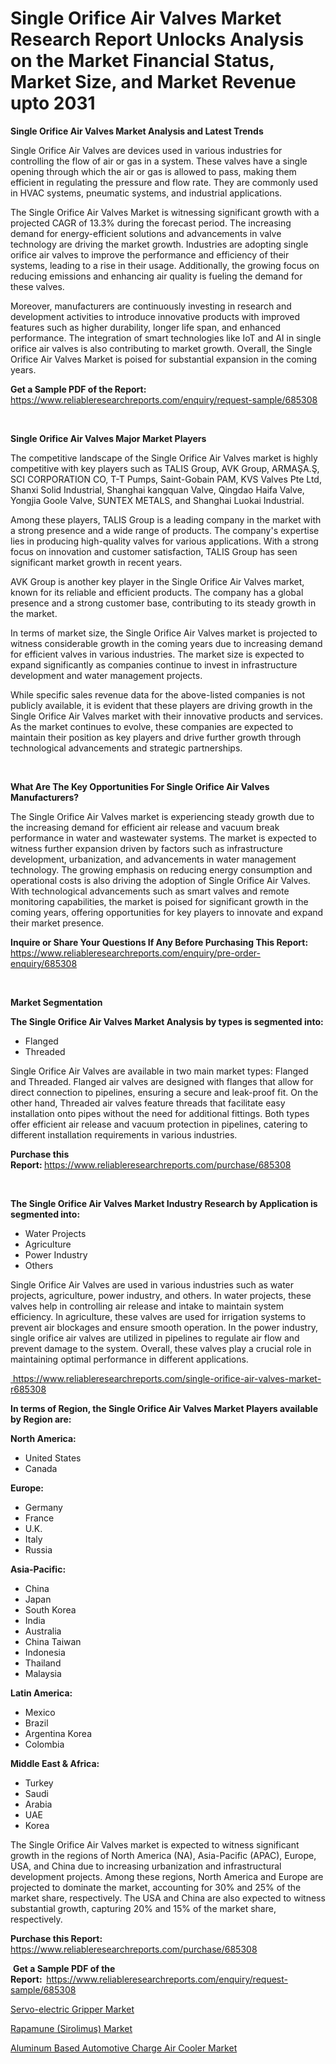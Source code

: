 <p><h1>Single Orifice Air Valves Market Research Report Unlocks Analysis on the Market Financial Status, Market Size, and Market Revenue upto 2031</h1></p><p><strong>Single Orifice Air Valves Market Analysis and Latest Trends</strong></p>
<p><p>Single Orifice Air Valves are devices used in various industries for controlling the flow of air or gas in a system. These valves have a single opening through which the air or gas is allowed to pass, making them efficient in regulating the pressure and flow rate. They are commonly used in HVAC systems, pneumatic systems, and industrial applications.</p><p>The Single Orifice Air Valves Market is witnessing significant growth with a projected CAGR of 13.3% during the forecast period. The increasing demand for energy-efficient solutions and advancements in valve technology are driving the market growth. Industries are adopting single orifice air valves to improve the performance and efficiency of their systems, leading to a rise in their usage. Additionally, the growing focus on reducing emissions and enhancing air quality is fueling the demand for these valves.</p><p>Moreover, manufacturers are continuously investing in research and development activities to introduce innovative products with improved features such as higher durability, longer life span, and enhanced performance. The integration of smart technologies like IoT and AI in single orifice air valves is also contributing to market growth. Overall, the Single Orifice Air Valves Market is poised for substantial expansion in the coming years.</p></p>
<p><strong>Get a Sample PDF of the Report:&nbsp;</strong> <a href="https://www.reliableresearchreports.com/enquiry/request-sample/685308">https://www.reliableresearchreports.com/enquiry/request-sample/685308</a></p>
<p>&nbsp;</p>
<p><strong>Single Orifice Air Valves Major Market Players</strong></p>
<p><p>The competitive landscape of the Single Orifice Air Valves market is highly competitive with key players such as TALIS Group, AVK Group, ARMAŞA.Ş, SCI CORPORATION CO, T-T Pumps, Saint-Gobain PAM, KVS Valves Pte Ltd, Shanxi Solid Industrial, Shanghai kangquan Valve, Qingdao Haifa Valve, Yongjia Goole Valve, SUNTEX METALS, and Shanghai Luokai Industrial.</p><p>Among these players, TALIS Group is a leading company in the market with a strong presence and a wide range of products. The company's expertise lies in producing high-quality valves for various applications. With a strong focus on innovation and customer satisfaction, TALIS Group has seen significant market growth in recent years.</p><p>AVK Group is another key player in the Single Orifice Air Valves market, known for its reliable and efficient products. The company has a global presence and a strong customer base, contributing to its steady growth in the market.</p><p>In terms of market size, the Single Orifice Air Valves market is projected to witness considerable growth in the coming years due to increasing demand for efficient valves in various industries. The market size is expected to expand significantly as companies continue to invest in infrastructure development and water management projects.</p><p>While specific sales revenue data for the above-listed companies is not publicly available, it is evident that these players are driving growth in the Single Orifice Air Valves market with their innovative products and services. As the market continues to evolve, these companies are expected to maintain their position as key players and drive further growth through technological advancements and strategic partnerships.</p></p>
<p>&nbsp;</p>
<p><strong>What Are The Key Opportunities For Single Orifice Air Valves Manufacturers?</strong></p>
<p><p>The Single Orifice Air Valves market is experiencing steady growth due to the increasing demand for efficient air release and vacuum break performance in water and wastewater systems. The market is expected to witness further expansion driven by factors such as infrastructure development, urbanization, and advancements in water management technology. The growing emphasis on reducing energy consumption and operational costs is also driving the adoption of Single Orifice Air Valves. With technological advancements such as smart valves and remote monitoring capabilities, the market is poised for significant growth in the coming years, offering opportunities for key players to innovate and expand their market presence.</p></p>
<p><strong>Inquire or Share Your Questions If Any Before Purchasing This Report:</strong> <a href="https://www.reliableresearchreports.com/enquiry/pre-order-enquiry/685308">https://www.reliableresearchreports.com/enquiry/pre-order-enquiry/685308</a></p>
<p>&nbsp;</p>
<p><strong>Market Segmentation</strong></p>
<p><strong>The Single Orifice Air Valves Market Analysis by types is segmented into:</strong></p>
<p><ul><li>Flanged</li><li>Threaded</li></ul></p>
<p><p>Single Orifice Air Valves are available in two main market types: Flanged and Threaded. Flanged air valves are designed with flanges that allow for direct connection to pipelines, ensuring a secure and leak-proof fit. On the other hand, Threaded air valves feature threads that facilitate easy installation onto pipes without the need for additional fittings. Both types offer efficient air release and vacuum protection in pipelines, catering to different installation requirements in various industries.</p></p>
<p><strong>Purchase this Report:&nbsp;</strong><a href="https://www.reliableresearchreports.com/purchase/685308">https://www.reliableresearchreports.com/purchase/685308</a></p>
<p>&nbsp;</p>
<p><strong>The Single Orifice Air Valves Market Industry Research by Application is segmented into:</strong></p>
<p><ul><li>Water Projects</li><li>Agriculture</li><li>Power Industry</li><li>Others</li></ul></p>
<p><p>Single Orifice Air Valves are used in various industries such as water projects, agriculture, power industry, and others. In water projects, these valves help in controlling air release and intake to maintain system efficiency. In agriculture, these valves are used for irrigation systems to prevent air blockages and ensure smooth operation. In the power industry, single orifice air valves are utilized in pipelines to regulate air flow and prevent damage to the system. Overall, these valves play a crucial role in maintaining optimal performance in different applications.</p></p>
<p><a href="https://www.reliableresearchreports.com/single-orifice-air-valves-market-r685308">&nbsp;https://www.reliableresearchreports.com/single-orifice-air-valves-market-r685308</a></p>
<p><strong>In terms of Region, the Single Orifice Air Valves Market Players available by Region are:</strong></p>
<p>
    <p> <strong> North America: </strong>
        <ul>
            <li>United States</li>
            <li>Canada</li>
        </ul>
        </p> 
    <p> <strong> Europe: </strong>
        <ul>
            <li>Germany</li>
            <li>France</li>
            <li>U.K.</li>
            <li>Italy</li>
            <li>Russia</li>
        </ul>
        </p> 
    <p> <strong> Asia-Pacific: </strong>
        <ul>
            <li>China</li>
            <li>Japan</li>
            <li>South Korea</li>
            <li>India</li>
            <li>Australia</li>
            <li>China Taiwan</li>
            <li>Indonesia</li>
            <li>Thailand</li>
            <li>Malaysia</li>
        </ul>
        </p> 
    <p> <strong> Latin America: </strong>
        <ul>
            <li>Mexico</li>
            <li>Brazil</li>
            <li>Argentina Korea</li>
            <li>Colombia</li>
        </ul>
        </p> 
    <p> <strong> Middle East & Africa: </strong>
        <ul>
            <li>Turkey</li>
            <li>Saudi</li>
            <li>Arabia</li>
            <li>UAE</li>
            <li>Korea</li>
        </ul>
    </p>
    </p>
<p><p>The Single Orifice Air Valves market is expected to witness significant growth in the regions of North America (NA), Asia-Pacific (APAC), Europe, USA, and China due to increasing urbanization and infrastructural development projects. Among these regions, North America and Europe are projected to dominate the market, accounting for 30% and 25% of the market share, respectively. The USA and China are also expected to witness substantial growth, capturing 20% and 15% of the market share, respectively.</p></p>
<p><strong>Purchase this Report: </strong><a href="https://www.reliableresearchreports.com/purchase/685308">https://www.reliableresearchreports.com/purchase/685308</a></p>
<p>&nbsp;<strong>Get a Sample PDF of the Report:&nbsp;&nbsp;</strong><a href="https://www.reliableresearchreports.com/enquiry/request-sample/685308">https://www.reliableresearchreports.com/enquiry/request-sample/685308</a></p>
<p><strong></strong></p>
<p><p><a href="https://www.linkedin.com/pulse/servo-electric-grippernbspmarket-focuses-market-share-size-projected-afcyf">Servo-electric Gripper Market</a></p><p><a href="https://www.linkedin.com/pulse/rapamune-sirolimus-market-trends-forecast-competitive-analysis-tlozc?trackingId=wmFLRL0UjRIwIBTkALXV6w%3D%3D">Rapamune (Sirolimus) Market</a></p><p><a href="https://www.linkedin.com/pulse/aluminum-based-automotive-charge-air-cooler-market-research-ayybf">Aluminum Based Automotive Charge Air Cooler Market</a></p></p>